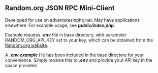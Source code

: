 ## Random.org JSON RPC Mini-Client

Developed for use on adventuresinphp.net. May have applications elsewhere. For example usage, see ***public/index.php***.

Example requires ***.env*** file in base directory, with parameter RANDOM_ORG_API_KEY set to your key, which can be obtained from the [Random.org website](https://api.random.org/api-keys/beta).

A ***.env.example*** file has been included in the base directory for your convenience. Simply rename this to ***.env*** and provide your API key in the space provided.